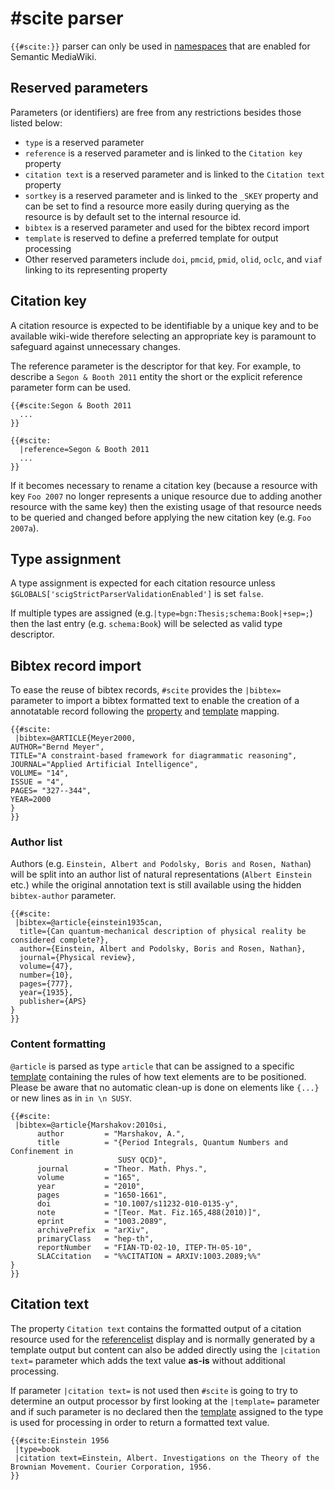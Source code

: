 # #scite parser

`{{#scite:}}` parser can only be used in [namespaces][smw-ns] that are enabled
for Semantic MediaWiki.

## Reserved parameters

Parameters (or identifiers) are free from any restrictions
besides those listed below:

- `type` is a reserved parameter
- `reference` is a reserved parameter and is linked to the `Citation key` property
- `citation text` is a reserved parameter and is linked to the `Citation text` property
- `sortkey` is a reserved parameter and is linked to the `_SKEY` property and can be
  set to find a resource more easily during querying as the resource is by default set
  to the internal resource id.
- `bibtex` is a reserved parameter and used for the bibtex record import
- `template` is reserved to define a preferred template for output processing
- Other reserved parameters include `doi`, `pmcid`, `pmid`, `olid`, `oclc`, and `viaf` linking
  to its representing property

## Citation key

A citation resource is expected to be identifiable by a unique key and to be available
wiki-wide therefore selecting an appropriate key is paramount to safeguard against
unnecessary changes.

The reference parameter is the descriptor for that key. For example, to describe
a `Segon & Booth 2011` entity the short or the explicit reference parameter form can be used.

```
{{#scite:Segon & Booth 2011
  ...
}}
```
```
{{#scite:
  |reference=Segon & Booth 2011
  ...
}}
```

If it becomes necessary to rename a citation key (because a resource with key `Foo 2007`
no longer represents a unique resource due to adding another resource with the same key)
then the existing usage of that resource needs to be queried and changed before applying
the new citation key (e.g. `Foo 2007a`).

## Type assignment

A type assignment is expected for each citation resource unless `$GLOBALS['scigStrictParserValidationEnabled']`
is set `false`.

If multiple types are assigned (e.g.`|type=bgn:Thesis;schema:Book|+sep=;`) then
the last entry (e.g. `schema:Book`) will be selected as valid type descriptor.

## Bibtex record import

To ease the reuse of bibtex records, `#scite` provides the `|bibtex=` parameter to
import a bibtex formatted text to enable the creation of a annotatable record following
the [property](02-property-mapping.md) and [template](03-template-mapping.md)
mapping.

```
{{#scite:
 |bibtex=@ARTICLE{Meyer2000,
AUTHOR="Bernd Meyer",
TITLE="A constraint-based framework for diagrammatic reasoning",
JOURNAL="Applied Artificial Intelligence",
VOLUME= "14",
ISSUE = "4",
PAGES= "327--344",
YEAR=2000
}
}}
```

### Author list

Authors (e.g. `Einstein, Albert and Podolsky, Boris and Rosen, Nathan`) will be split
into an author list of natural representations (`Albert Einstein` etc.) while the original
annotation text is still available using the hidden `bibtex-author` parameter.

```
{{#scite:
 |bibtex=@article{einstein1935can,
  title={Can quantum-mechanical description of physical reality be considered complete?},
  author={Einstein, Albert and Podolsky, Boris and Rosen, Nathan},
  journal={Physical review},
  volume={47},
  number={10},
  pages={777},
  year={1935},
  publisher={APS}
}
}}
```

### Content formatting

`@article` is parsed as type `article` that can be assigned to a specific [template](03-template-mapping.md)
containing the rules of how text elements are to be positioned. Please be aware
that no automatic clean-up is done on elements like `{...}` or new lines as in
`in \n SUSY`.

```
{{#scite:
 |bibtex=@article{Marshakov:2010si,
      author         = "Marshakov, A.",
      title          = "{Period Integrals, Quantum Numbers and Confinement in
                        SUSY QCD}",
      journal        = "Theor. Math. Phys.",
      volume         = "165",
      year           = "2010",
      pages          = "1650-1661",
      doi            = "10.1007/s11232-010-0135-y",
      note           = "[Teor. Mat. Fiz.165,488(2010)]",
      eprint         = "1003.2089",
      archivePrefix  = "arXiv",
      primaryClass   = "hep-th",
      reportNumber   = "FIAN-TD-02-10, ITEP-TH-05-10",
      SLACcitation   = "%%CITATION = ARXIV:1003.2089;%%"
}
}}
```

## Citation text

The property `Citation text` contains the formatted output of a citation resource
used for the [referencelist](05-referencelist.md) display and is normally generated
by a template output but content can also be added directly using the
`|citation text=` parameter which adds the text value **as-is** without
additional processing.

If parameter `|citation text=` is not used then `#scite` is going to try to determine
an output processor by first looking at the `|template=` parameter and if such
parameter is no declared then the [template](03-template-mapping.md) assigned to
the type is used for processing in order to return a formatted text value.

```
{{#scite:Einstein 1956
 |type=book
 |citation text=Einstein, Albert. Investigations on the Theory of the Brownian Movement. Courier Corporation, 1956.
}}
```

[smw-ns]: https://semantic-mediawiki.org/wiki/Help:$smwgNamespacesWithSemanticLinks
